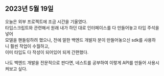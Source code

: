 ## **2023년 5월 19일**

오늘은 외부 프로젝트에 조금 시간을 기울였다.  
타입스크립트와 관련해서 원래 내가 하던 대로 인터페이스를 다 만들어놓고 타입 주석을 넣어  
모델을 핸들링하려 했으나, 전에 말한 백엔드 개발자 분이 만들어놓으신 sdk를 사용하니 훨씬 작업이 수월하고,  
이미 타입도 다 작성이 되어있어 되게 간편했다.

나도 백엔드 개발을 전문적으로 판다면, 네스트를 공부하여 이렇게 API를 만들어 사용시켜보고 싶다.

